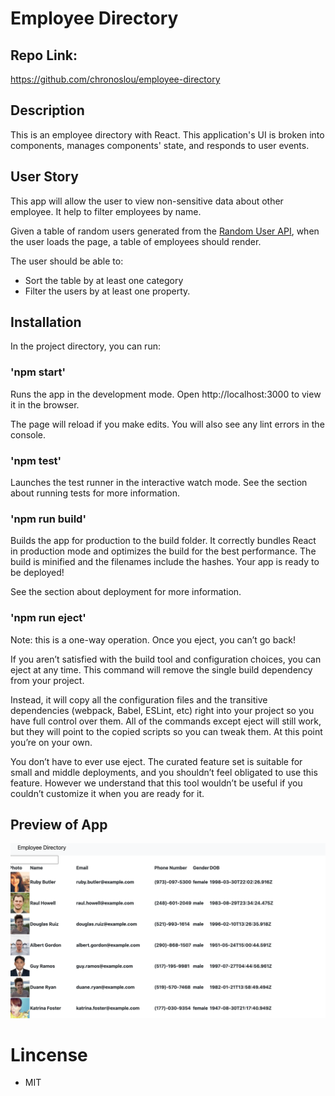 # Employee Directory

## Repo Link:

https://github.com/chronoslou/employee-directory

## Description

This is an employee directory with React. This application's UI is broken into components, manages components' state, and responds to user events.

## User Story

This app will allow the user to view non-sensitive data about other employee. It help to filter employees by name.

Given a table of random users generated from the [Random User API](https://randomuser.me/), when the user loads the page, a table of employees should render.

The user should be able to:

- Sort the table by at least one category
- Filter the users by at least one property.

## Installation

In the project directory, you can run:

### 'npm start'

Runs the app in the development mode.
Open http://localhost:3000 to view it in the browser.

The page will reload if you make edits.
You will also see any lint errors in the console.

### 'npm test'

Launches the test runner in the interactive watch mode.
See the section about running tests for more information.

### 'npm run build'

Builds the app for production to the build folder.
It correctly bundles React in production mode and optimizes the build for the best performance. The build is minified and the filenames include the hashes.
Your app is ready to be deployed!

See the section about deployment for more information.

### 'npm run eject'

Note: this is a one-way operation. Once you eject, you can’t go back!

If you aren’t satisfied with the build tool and configuration choices, you can eject at any time. This command will remove the single build dependency from your project.

Instead, it will copy all the configuration files and the transitive dependencies (webpack, Babel, ESLint, etc) right into your project so you have full control over them. All of the commands except eject will still work, but they will point to the copied scripts so you can tweak them. At this point you’re on your own.

You don’t have to ever use eject. The curated feature set is suitable for small and middle deployments, and you shouldn’t feel obligated to use this feature. However we understand that this tool wouldn’t be useful if you couldn’t customize it when you are ready for it.

## Preview of App

![Screenshot](deployedapp.png)

# Lincense

- MIT
